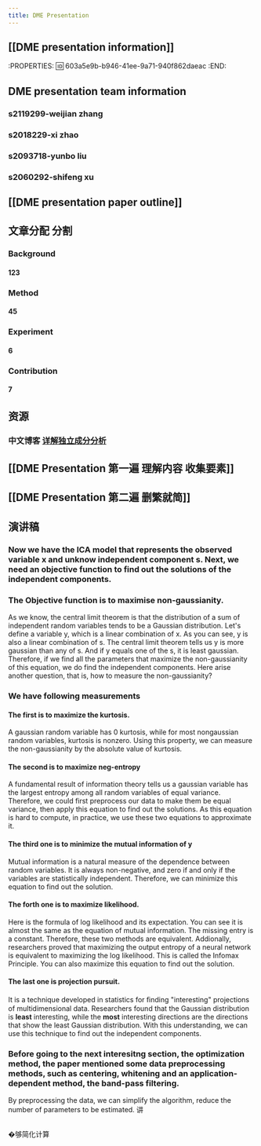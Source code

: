 ```yaml
---
title: DME Presentation
---
```


## [[DME presentation information]]
:PROPERTIES:
:id: 603a5e9b-b946-41ee-9a71-940f862daeac
:END:
## DME presentation team information
### s2119299-weijian zhang
### s2018229-xi zhao
### s2093718-yunbo liu
### s2060292-shifeng xu
## [[DME presentation paper outline]]
## 文章分配 分割
### Background
#### 123
### Method
#### 45
### Experiment
#### 6
### Contribution
#### 7
## 资源
### 中文博客 [详解独立成分分析](https://j.mp/3bloY8M)
## [[DME Presentation 第一遍 理解内容 收集要素]]
## [[DME Presentation 第二遍 删繁就简]]
## 演讲稿
### Now we have the ICA model that represents the observed variable x and unknow independent component s. Next, we need an objective function to find out the solutions of the independent components.
### The Objective function is to maximise non-gaussianity. 
As we know, the central limit theorem is that the distribution of a sum of independent random variables tends to be a Gaussian distribution.
Let's define a variable y, which is a linear combination of x. As you can see, y is also a linear combination of s. 
The central limit theorem tells us y is more gaussian than any of s. And if y equals one of the s, it is least gaussian. 
Therefore, if we find all the parameters that maximize the non-gaussianity of this equation, we do find the independent components.
Here arise another question, that is, how to measure the non-gaussianity?
### We have following measurements
#### The first is to maximize the kurtosis.
A gaussian random variable has 0 kurtosis, while for most nongaussian random variables, kurtosis is nonzero.
Using this property, we can measure the non-gaussianity by the absolute value of kurtosis.
#### The second is to maximize neg-entropy
A fundamental result of information theory tells us a gaussian variable has the largest entropy among all random variables of equal variance.
Therefore, we could first preprocess our data to make them be equal variance, then apply this equation to find out the solutions.
As this equation is hard to compute, in practice, we use these two equations to approximate it.
#### The third one is to minimize the mutual information of y
Mutual information is a natural measure of the dependence between random variables.
It is always non-negative, and zero if and only if the variables are statistically independent.
Therefore, we can minimize this equation to find out the solution.
#### The forth one is to maximize likelihood.
Here is the formula of log likelihood and its expectation. 
You can see it is almost the same as the equation of mutual information. The missing entry is a constant. 
Therefore, these two methods are equivalent. 
Addionally, researchers proved that maximizing the output entropy of a neural network is equivalent to maximizing the log likelihood. 
This is called the Infomax Principle. You can also maximize this equation to find out the solution.
#### The last one is projection pursuit.
It is a technique developed in statistics for ﬁnding "interesting" projections of multidimensional data.
Researchers found that the Gaussian distribution is **least** interesting, while the **most** interesting directions are the directions that show the least Gaussian distribution.
With this understanding, we can use this technique to find out the independent components.
### Before going to the next interesitng section, the optimization method, the paper mentioned some data preprocessing methods, such as centering, whitening and an application-dependent method, the band-pass filtering. 
By preprocessing the data, we can simplify the algorithm, reduce the number of parameters to be estimated.
讲
###
##
�够简化计算
###
##
